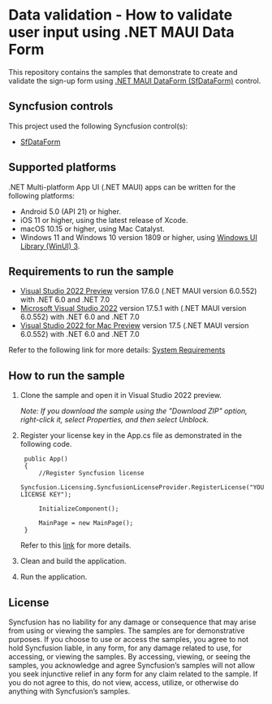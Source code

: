 # Data validation - How to validate user input using .NET MAUI Data Form

This repository contains the samples that demonstrate to create and validate the sign-up form using [.NET MAUI DataForm (SfDataForm)](https://help.syncfusion.com/maui/dataform/getting-started) control.

## Syncfusion controls

This project used the following Syncfusion control(s):
* [SfDataForm](https://www.syncfusion.com/maui-controls/maui-dataform)

## Supported platforms

.NET Multi-platform App UI (.NET MAUI) apps can be written for the following platforms:

* Android 5.0 (API 21) or higher.
* iOS 11 or higher, using the latest release of Xcode.
* macOS 10.15 or higher, using Mac Catalyst.
* Windows 11 and Windows 10 version 1809 or higher, using [Windows UI Library (WinUI) 3](https://learn.microsoft.com/en-us/windows/apps/winui/winui3/).

## Requirements to run the sample

* [Visual Studio 2022 Preview](https://learn.microsoft.com/en-us/visualstudio/releases/2022/release-notes-preview) version 17.6.0 (.NET MAUI version 6.0.552) with .NET 6.0 and .NET 7.0
* [Microsoft Visual Studio 2022](https://learn.microsoft.com/en-us/visualstudio/releases/2022/release-notes) version 17.5.1 with (.NET MAUI version 6.0.552) with .NET 6.0 and .NET 7.0
* [Visual Studio 2022 for Mac Preview](https://visualstudio.microsoft.com/vs/mac/preview/) version 17.5 (.NET MAUI version 6.0.552) with .NET 6.0 and .NET 7.0

Refer to the following link for more details: [System Requirements](https://help.syncfusion.com/maui/system-requirements)

## How to run the sample

1. Clone the sample and open it in Visual Studio 2022 preview.
   
   *Note: If you download the sample using the "Download ZIP" option, right-click it, select Properties, and then select Unblock.*

2. Register your license key in the App.cs file as demonstrated in the following code.

		public App()
		{
			//Register Syncfusion license
			Syncfusion.Licensing.SyncfusionLicenseProvider.RegisterLicense("YOUR LICENSE KEY");
		
			InitializeComponent();
		
			MainPage = new MainPage();
		}
		
	Refer to this [link](https://help.syncfusion.com/maui/licensing/overview) for more details.
	
3. Clean and build the application.

4. Run the application.

## License

Syncfusion has no liability for any damage or consequence that may arise from using or viewing the samples. The samples are for demonstrative purposes. If you choose to use or access the samples, you agree to not hold Syncfusion liable, in any form, for any damage related to use, for accessing, or viewing the samples. By accessing, viewing, or seeing the samples, you acknowledge and agree Syncfusion’s samples will not allow you seek injunctive relief in any form for any claim related to the sample. If you do not agree to this, do not view, access, utilize, or otherwise do anything with Syncfusion’s samples.